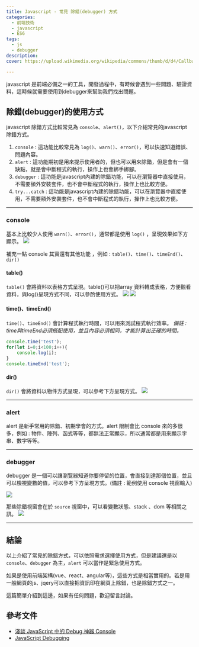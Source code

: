 ```yaml
---
title: Javascript - 常見 除錯(debugger) 方式
categories: 
  - 前端技術
  - javascript
  - ES6 
tags: 
  - js
  - debugger
description:
cover: https://upload.wikimedia.org/wikipedia/commons/thumb/d/d4/Callback-notitle.svg/740px-Callback-notitle.svg.png

---
```


javascript 是前端必備之一的工具，開發過程中，有時候會遇到一些問題、驗證資料，這時候就需要使用到debugger來幫助我們找出問題。

## 除錯(debugger)的使用方式
javascript 除錯方式比較常見為 ```console```、```alert()```，以下介紹常見的javascript 除錯方式。

1. ```console``` : 這功能比較常見為 ```log()```、```warn()```、```error()```，可以快速知道錯誤、問題內容。
2. ```alert``` : 這功能期初是用來提示使用者的，但也可以用來除錯，但是會有一個缺點，就是會中斷程式的執行，操作上也會綁手綁腳。
3. ```debugger``` : 這功能是javascript內建的除錯功能，可以在瀏覽器中直接使用，不需要額外安裝套件，也不會中斷程式的執行，操作上也比較方便。
4. ```try...catch``` : 這功能是javascript內建的除錯功能，可以在瀏覽器中直接使用，不需要額外安裝套件，也不會中斷程式的執行，操作上也比較方便。

---
### console
基本上比較少人使用 ```warn()```、```error()```，通常都是使用 ```log()``` ，呈現效果如下方顯示。
![](/image/20230916_09-11-23.png)

補充一點 console 其實還有其他功能 ，例如 : ```table()```、```time()```、```timeEnd()```、```dir()```

#### table()
```table()``` 會將資料以表格方式呈現。table()可以把array 資料轉成表格，方便觀看資料，與log()呈現方式不同，可以參酌使用方式。
![](/image/20230916_09-16-23.png)
![](/image/20230916_09-17-47.png)


#### time()、timeEnd()
```time()```、```timeEnd()``` 會計算程式執行時間，可以用來測試程式執行效率。
*備註 : time與timeEnd必須搭配使用，並且內容必須相同，才能計算出正確的時間。*
```js
console.time('test');
for(let i=0;i<100;i++){
    console.log(i);
}
console.timeEnd('test');
```

#### dir()
```dir()``` 會將資料以物件方式呈現，可以參考下方呈現方式。
![](/image/20230916_09-24-09.png)


---
### alert
alert 是新手常用的除錯、初期學會的方式。alert 限制會比 console 來的多很多，例如 : 物件、陣列、函式等等，都無法正常顯示，所以通常都是用來顯示字串、數字等等。

---
### debugger
debugger 是一個可以讓瀏覽器知道你要停留的位置，會直接到達那個位置，並且可以檢視變數的值，可以參考下方呈現方式。(備註 : 範例使用 console 視窗輸入)

![](/image/20230916_09-59-40.png)

那些除錯視窗會在於 ```source``` 視窗中，可以看變數狀態、stack 、dom 等相關之訊。
![](/image/20230916_10-00-35.png)



---
## 結論
以上介紹了常見的除錯方式，可以依照需求選擇使用方式，但是建議還是以 ```console```、```debugger``` 為主，```alert``` 可以當作是緊急使用方式。

如果是使用前端架構(vue、react、angular等)，這些方式是相當實用的。若是用一般網頁的js、jqery可以直接把資訊印在網頁上除錯，也是除錯方式之一。

這篇簡單介紹到這邊，如果有任何問題，歡迎留言討論。


## 參考文件
- [淺談 JavaScript 中的 Debug 神器 Console](https://israynotarray.com/javascript/20200313/3743352418/)
- [JavaScript Debugging](https://www.w3schools.com/js/js_debugging.asp)

